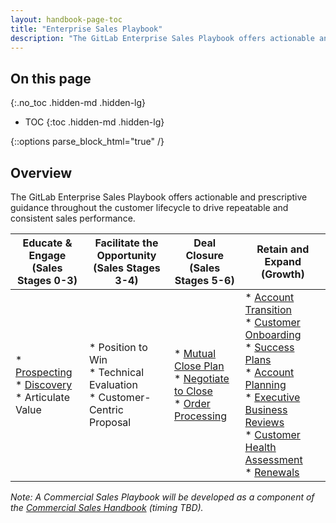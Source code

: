 ```yaml
---
layout: handbook-page-toc
title: "Enterprise Sales Playbook"
description: "The GitLab Enterprise Sales Playbook offers actionable and prescriptive guidance throughout the customer lifecycle to drive repeatable and consistent sales performance"
---
```


## On this page
{:.no_toc .hidden-md .hidden-lg}

- TOC
{:toc .hidden-md .hidden-lg}

{::options parse_block_html="true" /}

## Overview 
The GitLab Enterprise Sales Playbook offers actionable and prescriptive guidance throughout the customer lifecycle to drive repeatable and consistent sales performance.

| Educate & Engage<br>(Sales Stages 0-3) | Facilitate the Opportunity<br>(Sales Stages 3-4) | Deal Closure<br>(Sales Stages 5-6) | Retain and Expand<br>(Growth) |
| ------ | ------ | ------ | ------ |
| * [Prospecting](/handbook/sales/prospecting/)<br> * [Discovery](/handbook/sales/playbook/discovery/)<br> * Articulate Value | * Position to Win<br> * Technical Evaluation<br> * Customer-Centric Proposal | * [Mutual Close Plan](/handbook/sales/mutual-close-plan)<br> * [Negotiate to Close](/handbook/sales/negotiate-to-close/)<br> * [Order Processing](/handbook/sales/field-operations/order-processing/) | * [Account Transition](/handbook/customer-success/pre-sales-post-sales-transition/)<br> * [Customer Onboarding](/handbook/customer-success/tam/onboarding/) <br> * [Success Plans](/handbook/customer-success/tam/success-plans/) <br> * [Account Planning](/handbook/sales/account-planning/)<br> * [Executive Business Reviews](/handbook/customer-success/tam/ebr/)<br> * [Customer Health Assessment](/handbook/customer-success/tam/health-score-triage/)<br> * [Renewals](/handbook/customer-success/tam/renewals/) |

_Note: A Commercial Sales Playbook will be developed as a component of the [Commercial Sales Handbook](/handbook/sales/commercial/) (timing TBD)._
